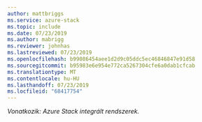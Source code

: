 ```yaml
---
author: mattbriggs
ms.service: azure-stack
ms.topic: include
ms.date: 07/23/2019
ms.author: mabrigg
ms.reviewer: johnhas
ms.lastreviewed: 07/23/2019
ms.openlocfilehash: b99086454aee1d2d9c05ddc5ec46846847e91d58
ms.sourcegitcommit: b95983e6e954e772ca5267304cfe6a0dab1cfcab
ms.translationtype: MT
ms.contentlocale: hu-HU
ms.lasthandoff: 07/23/2019
ms.locfileid: "68417754"
---
```

*Vonatkozik: Azure Stack integrált rendszerek.*